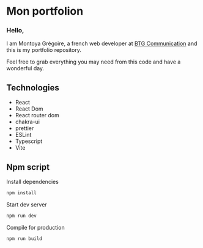 # Mon portfolion

### Hello,
I am Montoya Grégoire, a french web developer at [BTG Communication] and this is my portfolio repository.

Feel free to grab everything you may need from this code and have a wonderful day.

## Technologies
  - React
  - React Dom
  - React router dom
  - chakra-ui
  - prettier
  - ESLint
  - Typescript
  - Vite

## Npm script

  Install dependencies
  ```bash
  npm install
  ```

  Start dev server
  ```bash
  npm run dev
  ```

  Compile for production
  ```bash
  npm run build
  ```

[BTG Communication]: https://www.btg-communication.fr
